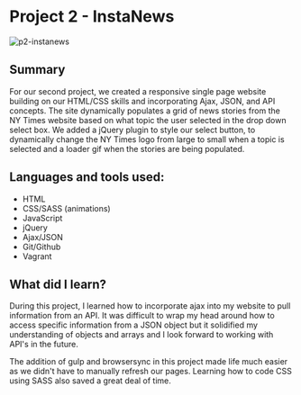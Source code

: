 # Project 2 - InstaNews
![p2-instanews](https://cloud.githubusercontent.com/assets/18318804/16755329/574d8960-47b0-11e6-9684-01c54ea7b111.jpg)

## Summary
For our second project, we created a responsive single page website building on our HTML/CSS skills and incorporating Ajax, JSON, and API concepts. The site dynamically populates a grid of news stories from the NY Times website based on what topic the user selected in the drop down select box. We added a jQuery plugin to style our select button, to dynamically change the NY Times logo from large to small when a topic is selected and a loader gif when the stories are being populated.

## Languages and tools used:
- HTML
- CSS/SASS (animations)
- JavaScript
- jQuery
- Ajax/JSON
- Git/Github
- Vagrant

## What did I learn?
During this project, I learned how to incorporate ajax into my website to pull information from an API. It was difficult to wrap my head around how to access specific information from a JSON object but it solidified my understanding of objects and arrays and I look forward to working with API's in the future.

The addition of gulp and browsersync in this project made life much easier as we didn't have to manually refresh our pages. Learning how to code CSS using SASS also saved a great deal of time.
